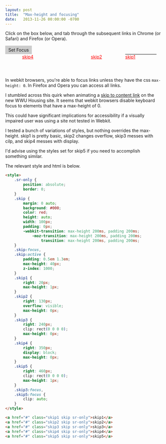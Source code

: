 ```yaml
---
layout: post
title:  "Max-height and focusing"
date:   2013-11-26 00:00:00 -0700
---
```


Click on the box below, and tab through the subsequent links in Chrome (or
Safari) and Firefox (or Opera).

<div class="set-focus" tabindex="0">Set Focus</div>

<style>
    .set-focus {
        background: #ccc;
        display: inline-block;
        padding: 5px 10px;
    }
    .sr-only {
        position: absolute;
        border: 0;
    }
    .skip {
        margin: 0 auto;
        background: #000;
        color: red;
        height: auto;
        width: 100px;
        padding: 0px;
        -webkit-transition: max-height 200ms, padding 200ms;
           -moz-transition: max-height 200ms, padding 200ms;
                transition: max-height 200ms, padding 200ms;
    }
    .skip:focus,
    .skip:active {
        padding: 0.5em 1.3em;
        max-height: 40px;
        z-index: 1000;
    }
    .skip1 {
        right: 20px;
        max-height: 1px;
    }
    .skip2 {
        right: 130px;
        overflow: visible;
        max-height: 0px;
    }
    .skip3 {
        right: 240px;
        clip: rect(0 0 0 0);
        max-height: 0px;
    }
    .skip4 {
        right: 350px;
        display: block;
        max-height: 0px;
    }
    .skip5 {
        right: 460px;
        clip: rect(0 0 0 0);
        max-height: 1px;
    }
    .skip3:focus,
    .skip5:focus {
        clip: auto;
    }
    .focus-max-height-demo {
        height: 60px;
        position: relative;
        overflow-x: scroll;
    }
</style>

<div class="focus-max-height-demo">
    <a href="#" class="skip1 skip sr-only">skip1</a>
    <a href="#" class="skip2 skip sr-only">skip2</a>
    <a href="#" class="skip3 skip sr-only">skip3</a>
    <a href="#" class="skip4 skip sr-only">skip4</a>
    <a href="#" class="skip5 skip sr-only">skip5</a>
</div>

In webkit browsers, you're able to focus links unless they have the css `max-height: 0`. In
Firefox and Opera you can access all links.

I stumbled across this quirk when animating a [skip to content
link](http://webaim.org/techniques/skipnav/) on the new WWU Housing site. It
seems that webkit browsers disable keyboard focus to elements that have a max-height of
0.

This could have significant implications for accessibility if a visually
impaired user was using a site not tested in Webkit.

I tested a bunch of variations of styles, but nothing overrides the max-height.
skip1 is pretty basic, skip2 changes overflow, skip3 messes with cilp,
and skip4 messes with display.

I'd advise using the styles set for skip5 if you need to accomplish something
similar.

The relevant style and html is below.

```html
<style>
    .sr-only {
        position: absolute;
        border: 0;
    }
    .skip {
        margin: 0 auto;
        background: #000;
        color: red;
        height: auto;
        width: 100px;
        padding: 0px;
        -webkit-transition: max-height 200ms, padding 200ms;
            -moz-transition: max-height 200ms, padding 200ms;
                transition: max-height 200ms, padding 200ms;
    }
    .skip:focus,
    .skip:active {
        padding: 0.5em 1.3em;
        max-height: 40px;
        z-index: 1000;
    }
    .skip1 {
        right: 20px;
        max-height: 1px;
    }
    .skip2 {
        right: 130px;
        overflow: visible;
        max-height: 0px;
    }
    .skip3 {
        right: 240px;
        clip: rect(0 0 0 0);
        max-height: 0px;
    }
    .skip4 {
        right: 350px;
        display: block;
        max-height: 0px;
    }
    .skip5 {
        right: 460px;
        clip: rect(0 0 0 0);
        max-height: 1px;
    }
    .skip3:focus,
    .skip5:focus {
        clip: auto;
    }
</style>

<a href="#" class="skip1 skip sr-only">skip1</a>
<a href="#" class="skip2 skip sr-only">skip2</a>
<a href="#" class="skip3 skip sr-only">skip3</a>
<a href="#" class="skip4 skip sr-only">skip4</a>
<a href="#" class="skip5 skip sr-only">skip5</a>
```
